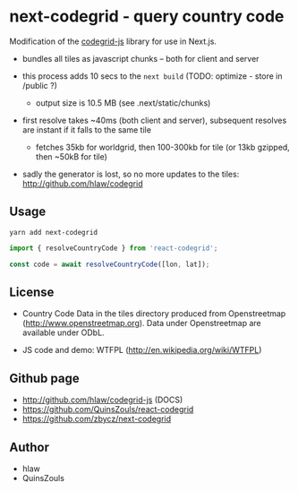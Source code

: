 # next-codegrid - query country code

Modification of the [codegrid-js](http://github.com/hlaw/codegrid-js) library for use in Next.js.

- bundles all tiles as javascript chunks – both for client and server
- this process adds 10 secs to the `next build` (TODO: optimize - store in /public ?)
    - output size is 10.5 MB (see .next/static/chunks)
- first resolve takes ~40ms (both client and server), subsequent resolves are instant if it falls to the same tile
    - fetches 35kb for worldgrid, then 100-300kb for tile (or 13kb gzipped, then ~50kB for tile)

- sadly the generator is lost, so no more updates to the tiles: http://github.com/hlaw/codegrid

## Usage
```
yarn add next-codegrid
```

```typescript
import { resolveCountryCode } from 'react-codegrid';

const code = await resolveCountryCode([lon, lat]);
```

## License

- Country Code Data in the tiles directory produced from Openstreetmap (http://www.openstreetmap.org). Data under Openstreetmap are available under ODbL.

- JS code and demo: WTFPL (http://en.wikipedia.org/wiki/WTFPL)

## Github page

- http://github.com/hlaw/codegrid-js (DOCS)
- https://github.com/QuinsZouls/react-codegrid
- https://github.com/zbycz/next-codegrid

## Author

- hlaw
- QuinsZouls
